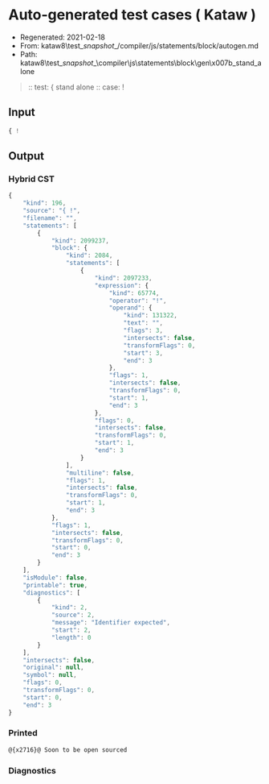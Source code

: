 # Auto-generated test cases ( Kataw )
- Regenerated: 2021-02-18
- From: kataw8\test\__snapshot__/compiler/js/statements/block/autogen.md
- Path: kataw8\test\__snapshot__\compiler\js\statements\block\gen\x007b_stand_alone
> :: test: { stand alone
> :: case: !
## Input

`````js
{ !
`````

## Output

### Hybrid CST


```javascript
{
    "kind": 196,
    "source": "{ !",
    "filename": "",
    "statements": [
        {
            "kind": 2099237,
            "block": {
                "kind": 2084,
                "statements": [
                    {
                        "kind": 2097233,
                        "expression": {
                            "kind": 65774,
                            "operator": "!",
                            "operand": {
                                "kind": 131322,
                                "text": "",
                                "flags": 3,
                                "intersects": false,
                                "transformFlags": 0,
                                "start": 3,
                                "end": 3
                            },
                            "flags": 1,
                            "intersects": false,
                            "transformFlags": 0,
                            "start": 1,
                            "end": 3
                        },
                        "flags": 0,
                        "intersects": false,
                        "transformFlags": 0,
                        "start": 1,
                        "end": 3
                    }
                ],
                "multiline": false,
                "flags": 1,
                "intersects": false,
                "transformFlags": 0,
                "start": 1,
                "end": 3
            },
            "flags": 1,
            "intersects": false,
            "transformFlags": 0,
            "start": 0,
            "end": 3
        }
    ],
    "isModule": false,
    "printable": true,
    "diagnostics": [
        {
            "kind": 2,
            "source": 2,
            "message": "Identifier expected",
            "start": 2,
            "length": 0
        }
    ],
    "intersects": false,
    "original": null,
    "symbol": null,
    "flags": 0,
    "transformFlags": 0,
    "start": 0,
    "end": 3
}
```

  
### Printed


```javascript
@{x2716}@ Soon to be open sourced
```

  
### Diagnostics


```javascript

```

